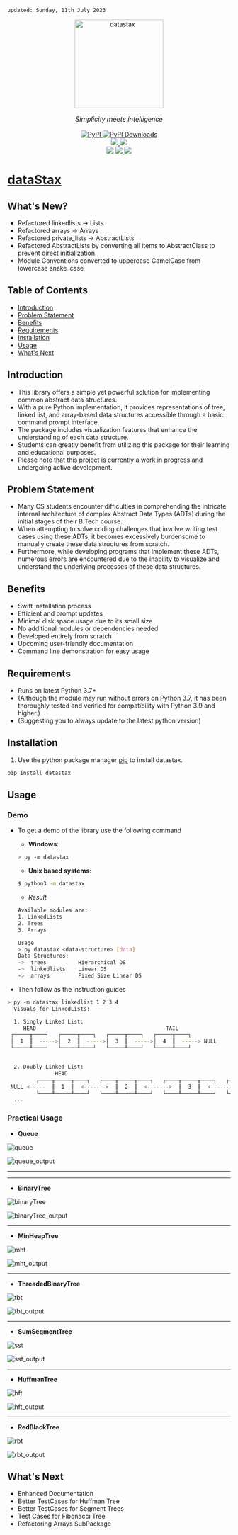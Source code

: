     updated: Sunday, 11th July 2023

<div align=center>
    <a href="https://github.com/warmachine028/datastax">
        <img width=200 src="https://github.com/warmachine028/datastax/assets/75939390/2c1ad8f7-b1ed-44aa-9923-307af5a52cfc" alt="datastax">
    </a>
    <p style="font-family: roboto, calibri; font-size:12pt; font-style:italic">Simplicity meets intelligence</p>
    <a href="https://pypi.org/project/datastax">
        <img alt="PyPI" src="https://img.shields.io/pypi/v/datastax?color=blueviolet">
    </a>
    <a href="https://pypi.org/project/datastax/#files"><img alt="PyPI Downloads" src="https://img.shields.io/pypi/dm/datastax.svg?label=Pypi%20downloads"></a>
    <br>
    <a href="https://github.com/warmachine028/datastax/releases/"> 
        <img src="https://img.shields.io/github/v/release/warmachine028/datastax?color=brightgreen">
    </a>
    <a href="https://github.com/warmachine028/datastax/releases/tag/"> 
        <img src="https://img.shields.io/github/v/release/warmachine028/datastax?color=lightgreen&include_prereleases&label=pre%20release"> 
    </a>
    <br>
    <img src="https://img.shields.io/github/stars/warmachine028/datastax">
    <a href= "https://github.com/warmachine028/datastax/blob/main/LICENSE">
        <img src="https://img.shields.io/github/license/warmachine028/datastax?color=orange">
    </a>
    <a href="https://github.com/warmachine028/datastax/network/members">
        <img src="https://img.shields.io/github/forks/warmachine028/datastax?color=cyan">
    </a>
    <br>
</div>

# [dataStax](https://github.com/warmachine028/datastax)

## What's New?

- Refactored linkedlists -> Lists
- Refactored arrays -> Arrays
- Refactored private_lists -> AbstractLists
- Refactored AbstractLists by converting all items to AbstractClass to prevent direct initialization.
- Module Conventions converted to uppercase CamelCase from lowercase snake_case

## Table of Contents

- [Introduction](#introduction)
- [Problem Statement](#problem-statement)
- [Benefits](#benefits)
- [Requirements](#requirements)
- [Installation](#installation)
- [Usage](#usage)
- [What's Next](#whats-next)

## Introduction

- This library offers a simple yet powerful solution for implementing common abstract data structures.
- With a pure Python implementation, it provides representations of tree, linked list, and array-based data structures
  accessible through a basic command prompt interface.
- The package includes visualization features that enhance the understanding of each data structure.
- Students can greatly benefit from utilizing this package for their learning and educational purposes.
- Please note that this project is currently a work in progress and undergoing active development.

## Problem Statement

- Many CS students encounter difficulties in comprehending the intricate internal architecture of complex
  Abstract Data Types (ADTs) during the initial stages of their B.Tech course.
- When attempting to solve coding challenges that involve writing test cases using these ADTs, it becomes excessively
  burdensome to manually create these data structures from scratch.
- Furthermore, while developing programs that implement these ADTs, numerous errors are encountered due to the
  inability to visualize and understand the underlying processes of these data structures.

## Benefits

- Swift installation process
- Efficient and prompt updates
- Minimal disk space usage due to its small size
- No additional modules or dependencies needed
- Developed entirely from scratch
- Upcoming user-friendly documentation
- Command line demonstration for easy usage

## Requirements

- Runs on latest Python 3.7+
- (Although the module may run without errors on Python 3.7, it has been thoroughly tested and verified for
  compatibility with Python 3.9 and higher.)
- (Suggesting you to always update to the latest python version)

## Installation

1. Use the python package manager [pip](https://pip.pypa.io/en/stable/) to install datastax.

```bash
pip install datastax
```

## Usage

### Demo

- To get a demo of the library use the following command
    - **Windows**:

  ```bash
  > py -m datastax 
  ```
    - **Unix based systems**:

  ```bash
  $ python3 -m datastax
  ```
    - _Result_
  ```bash
  Available modules are:
  1. LinkedLists
  2. Trees
  3. Arrays
  
  Usage
  > py datastax <data-structure> [data]
  Data Structures:
  ->  trees          Hierarchical DS
  ->  linkedlists    Linear DS
  ->  arrays         Fixed Size Linear DS

  ```
- Then follow as the instruction guides

```bash
> py -m datastax linkedlist 1 2 3 4
  Visuals for LinkedLists:

  1. Singly Linked List:
     HEAD                                         TAIL
 ┌─────╥────┐   ┌─────╥────┐   ┌─────╥────┐   ┌─────╥────┐
 │  1  ║  ----->│  2  ║  ----->│  3  ║  ----->│  4  ║  -----> NULL
 └─────╨────┘   └─────╨────┘   └─────╨────┘   └─────╨────┘


  2. Doubly Linked List:
               HEAD                                                        TAIL
         ┌────╥─────╥────┐   ┌────╥─────╥────┐   ┌────╥─────╥────┐   ┌────╥─────╥────┐
 NULL <-----  ║  1  ║  <------->  ║  2  ║  <------->  ║  3  ║  <------->  ║  4  ║  -----> NULL
         └────╨─────╨────┘   └────╨─────╨────┘   └────╨─────╨────┘   └────╨─────╨────┘
  ...
```

### Practical Usage

- **Queue**

![queue](https://github.com/warmachine028/datastax/assets/75939390/0fe72e7a-7eb9-4ee9-9b7a-6c0f83d98409)

![queue_output](https://github.com/warmachine028/datastax/assets/75939390/daecb209-d459-4374-96e0-816deb08dcde)

------------------------------------
---------------

- **BinaryTree**

![binaryTree](https://github.com/warmachine028/datastax/assets/75939390/7228c4b4-def7-4c6b-9e29-e6e244c2c4c1)

![binaryTree_output](https://github.com/warmachine028/datastax/assets/75939390/2357fa58-3122-47ad-ac7f-f67d72ef6e8c)

---------------------------------------------------

- **MinHeapTree**

![mht](https://github.com/warmachine028/datastax/assets/75939390/1c00a207-9ea0-4965-898f-29e37883fac5)

![mht_output](https://github.com/warmachine028/datastax/assets/75939390/fcfe24d9-6b80-4b16-873c-3f5c3d808d70)

---------------------------------------------------

- **ThreadedBinaryTree**

![tbt](https://github.com/warmachine028/datastax/assets/75939390/ab2f2572-1474-4d82-9138-b8ee85869114)

![tbt_output](https://github.com/warmachine028/datastax/assets/75939390/9e77c5dc-082c-471b-90d5-33792673bdf3)

---------------------------------------------------

- **SumSegmentTree**

![sst](https://github.com/warmachine028/datastax/assets/75939390/7bdcfd6e-37ac-4421-b6d2-acd59cf4976c)

![sst_output](https://github.com/warmachine028/datastax/assets/75939390/3a3f1de2-72e8-4b1d-88c7-40e4dcc11215)

---------------------------------------------------

- **HuffmanTree**

![hft](https://github.com/warmachine028/datastax/assets/75939390/5dc609a6-51c2-4ec9-88ba-c1ea175ef88e)

![hft_output](https://github.com/warmachine028/datastax/assets/75939390/2de13da6-8eaa-4e62-a06a-8dbf91c008a2)

---------------------------------------------------

- **RedBlackTree**

![rbt](https://github.com/warmachine028/datastax/assets/75939390/8d924d6e-d63a-4891-bf9e-c7acdb3775ba)

![rbt_output](https://github.com/warmachine028/datastax/assets/75939390/3af4ceb6-1e68-4906-ba39-db84dbf274f0)

## What's Next

- Enhanced Documentation
- Better TestCases for Huffman Tree
- Better TestCases for Segment Trees
- Test Cases for Fibonacci Tree
- Refactoring Arrays SubPackage
